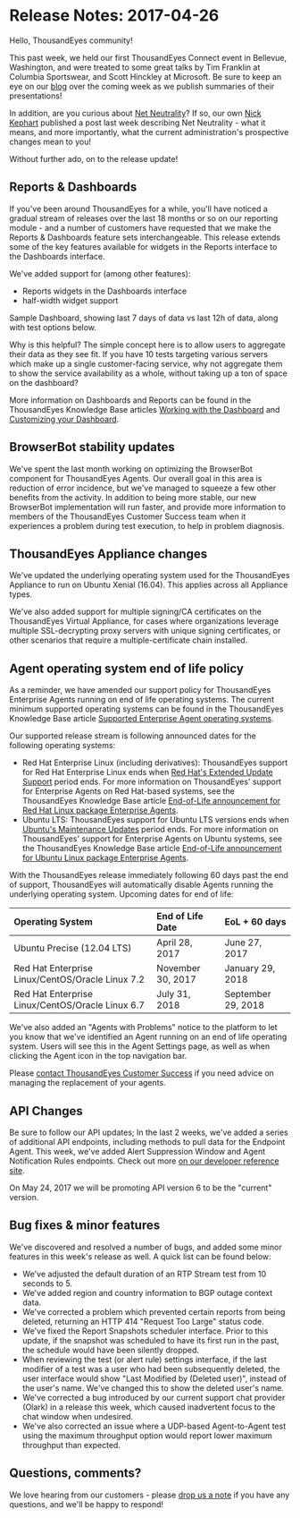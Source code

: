 # Release Notes: 2017-04-26

Hello, ThousandEyes community!

This past week, we held our first ThousandEyes Connect event in Bellevue, Washington, and were treated to some great talks by Tim Franklin at Columbia Sportswear, and Scott Hinckley at Microsoft.  Be sure to keep an eye on our [blog](http://blog.thousandeyes.com/) over the coming week as we publish summaries of their presentations!

In addition, are you curious about [Net Neutrality](https://blog.thousandeyes.com/what-is-net-neutrality/)?  If so, our own [Nick Kephart](https://blog.thousandeyes.com/author/nick/) published a post last week describing Net Neutrality - what it means, and more importantly, what the current administration's prospective changes mean to you!

Without further ado, on to the release update!

## Reports & Dashboards

 If you've been around ThousandEyes for a while, you'll have noticed a gradual stream of releases over the last 18 months or so on our reporting module - and a number of customers have requested that we make the Reports & Dashboards feature sets interchangeable.  This release extends some of the key features available for widgets in the Reports interface to the Dashboards interface.

We've added support for \(among other features\):

* Reports widgets in the Dashboards interface
* half-width widget support

Sample Dashboard, showing last 7 days of data vs last 12h of data, along with test options below. 

Why is this helpful?  The simple concept here is to allow users to aggregate their data as they see fit.  If you have 10 tests targeting various servers which make up a single customer-facing service, why not aggregate them to show the service availability as a whole, without taking up a ton of space on the dashboard?

More information on Dashboards and Reports can be found in the ThousandEyes Knowledge Base articles [Working with the Dashboard](https://success.thousandeyes.com/PublicArticlePage?articleIdParam=kA0E0000000CmmdKAC) and [Customizing your Dashboard](https://success.thousandeyes.com/PublicArticlePage?articleIdParam=kA0E0000000CmmcKAC).

## BrowserBot stability updates

 We've spent the last month working on optimizing the BrowserBot component for ThousandEyes Agents.  Our overall goal in this area is reduction of error incidence, but we've managed to squeeze a few other benefits from the activity.  In addition to being more stable, our new BrowserBot implementation will run faster, and provide more information to members of the ThousandEyes Customer Success team when it experiences a problem during test execution, to help in problem diagnosis.

## ThousandEyes Appliance changes

 We've updated the underlying operating system used for the ThousandEyes Appliance to run on Ubuntu Xenial \(16.04\).  This applies across all Appliance types.  

We've also added support for multiple signing/CA certificates on the ThousandEyes Virtual Appliance, for cases where organizations leverage multiple SSL-decrypting proxy servers with unique signing certificates, or other scenarios that require a multiple-certificate chain installed.

## Agent operating system end of life policy

 As a reminder, we have amended our support policy for ThousandEyes Enterprise Agents running on end of life operating systems. The current minimum supported operating systems can be found in the ThousandEyes Knowledge Base article [Supported Enterprise Agent operating systems](https://success.thousandeyes.com/PublicArticlePage?articleIdParam=kA0E0000000CmnoKAC).

Our supported release stream is following announced dates for the following operating systems:

* Red Hat Enterprise Linux \(including derivatives\): ThousandEyes support for Red Hat Enterprise Linux ends when [Red Hat's Extended Update Support](https://access.redhat.com/support/policy/updates/errata#Extended_Life_Cycle_Phase) period ends.  For more information on ThousandEyes' support for Enterprise Agents on Red Hat-based systems, see the ThousandEyes Knowledge Base article [End-of-Life announcement for Red Hat Linux package Enterprise Agents](https://success.thousandeyes.com/PublicArticlePage?articleIdParam=kA044000000CoB6CAK).
* Ubuntu LTS: ThousandEyes support for Ubuntu LTS versions ends when [Ubuntu's Maintenance Updates](https://www.ubuntu.com/info/release-end-of-life) period ends. For more information on ThousandEyes' support for Enterprise Agents on Ubuntu systems, see the ThousandEyes Knowledge Base article [End-of-Life announcement for Ubuntu Linux package Enterprise Agents](https://success.thousandeyes.com/PublicArticlePage?articleIdParam=kA044000000LB1rCAG).

With the ThousandEyes release immediately following 60 days past the end of support, ThousandEyes will automatically disable Agents running the underlying operating system.  Upcoming dates for end of life:

| Operating System | End of Life Date | EoL + 60 days |
| :--- | :--- | :--- |
| Ubuntu Precise \(12.04 LTS\) | April 28, 2017 | June 27, 2017 |
| Red Hat Enterprise Linux/CentOS/Oracle Linux 7.2 | November 30, 2017 | January 29, 2018 |
| Red Hat Enterprise Linux/CentOS/Oracle Linux 6.7 | July 31, 2018 | September 29, 2018 |

We've also added an "Agents with Problems" notice to the platform to let you know that we've identified an Agent running on an end of life operating system.  Users will see this in the Agent Settings page, as well as when clicking the Agent icon in the top navigation bar.

Please [contact ThousandEyes Customer Success](mailto:support@thousandeyes.com?subject=Out+of+date+agents) if you need advice on managing the replacement of your agents.

## API Changes

 Be sure to follow our API updates; In the last 2 weeks, we've added a series of additional API endpoints, including methods to pull data for the Endpoint Agent.  This week, we've added Alert Suppression Window and Agent Notification Rules endpoints. Check out more [on our developer reference site](http://developer.thousandeyes.com/v6/#/changesummary).

On May 24, 2017 we will be promoting API version 6 to be the "current" version.  

## Bug fixes & minor features

 We've discovered and resolved a number of bugs, and added some minor features in this week's release as well.  A quick list can be found below:

* We've adjusted the default duration of an RTP Stream test from 10 seconds to 5.
* We've added region and country information to BGP outage context data.
* We've corrected a problem which prevented certain reports from being deleted, returning an HTTP 414 "Request Too Large" status code.
* We've fixed the Report Snapshots scheduler interface.  Prior to this update, if the snapshot was scheduled to have its first run in the past, the schedule would have been silently dropped.
* When reviewing the test \(or alert rule\) settings interface, if the last modifier of a test was a user who had been subsequently deleted, the user interface would show "Last Modified by \(Deleted user\)", instead of the user's name.  We've changed this to show the deleted user's name.
* We've corrected a bug introduced by our current support chat provider \(Olark\) in a release this week, which caused inadvertent focus to the chat window when undesired.
* We've also corrected an issue where a UDP-based Agent-to-Agent test using the maximum throughput option would report lower maximum throughput than expected.

## ​Questions, comments?

 We love hearing from our customers - please [drop us a note](mailto:support@thousandeyes.com?subject=2017-04-26+Release+Update) if you have any questions, and we'll be happy to respond!

